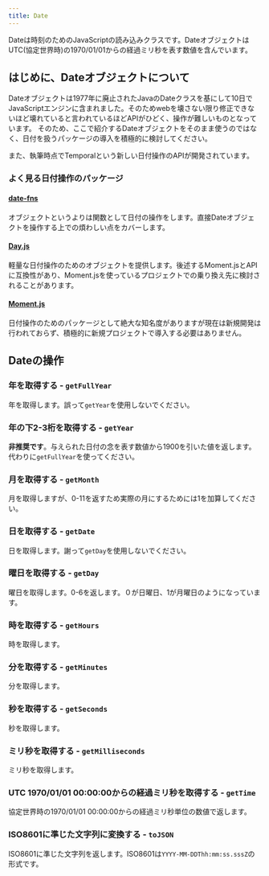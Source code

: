 ```yaml
---
title: Date
---
```


Dateは時刻のためのJavaScriptの読み込みクラスです。DateオブジェクトはUTC(協定世界時)の1970/01/01からの経過ミリ秒を表す数値を含んでいます。

## はじめに、Dateオブジェクトについて

Dateオブジェクトは1977年に廃止されたJavaのDateクラスを基にして10日でJavaScriptエンジンに含まれました。そのためwebを壊さない限り修正できないほど壊れていると言われているほどAPIがひどく、操作が難しいものとなっています。
そのため、ここで紹介するDateオブジェクトをそのまま使うのではなく、日付を扱うパッケージの導入を積極的に検討してください。

また、執筆時点でTemporalという新しい日付操作のAPIが開発されています。

### よく見る日付操作のパッケージ

#### [date-fns](https://date-fns.org/)

オブジェクトというよりは関数として日付の操作をします。直接Dateオブジェクトを操作する上での煩わしい点をカバーします。

#### [Day.js](https://day.js.org/)

軽量な日付操作のためのオブジェクトを提供します。後述するMoment.jsとAPIに互換性があり、Moment.jsを使っているプロジェクトでの乗り換え先に検討されることがあります。

#### [Moment.js](https://momentjs.com/)

日付操作のためのパッケージとして絶大な知名度がありますが現在は新規開発は行われておらず、積極的に新規プロジェクトで導入する必要はありません。

## Dateの操作

### 年を取得する - `getFullYear`

年を取得します。誤って`getYear`を使用しないでください。

### 年の下2-3桁を取得する - `getYear`

**非推奨です**。与えられた日付の念を表す数値から1900を引いた値を返します。代わりに`getFullYear`を使ってください。

### 月を取得する - `getMonth`

月を取得しますが、0-11を返すため実際の月にするためには1を加算してください。

### 日を取得する - `getDate`

日を取得します。謝って`getDay`を使用しないでください。

### 曜日を取得する - `getDay`

曜日を取得します。0-6を返します。０が日曜日、1が月曜日のようになっています。

### 時を取得する - `getHours`

時を取得します。

### 分を取得する - `getMinutes`

分を取得します。

### 秒を取得する - `getSeconds`

秒を取得します。

### ミリ秒を取得する - `getMilliseconds`

ミリ秒を取得します。

### UTC 1970/01/01 00:00:00からの経過ミリ秒を取得する - `getTime`

協定世界時の1970/01/01 00:00:00からの経過ミリ秒単位の数値で返します。

### ISO8601に準じた文字列に変換する - `toJSON`

ISO8601に準じた文字列を返します。ISO8601は`YYYY-MM-DDThh:mm:ss.sssZ`の形式です。
